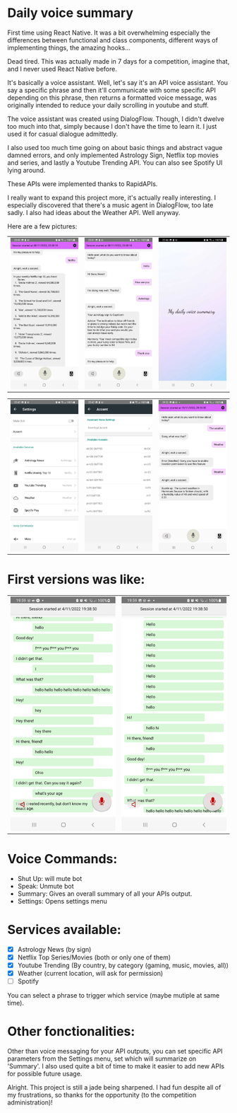 # Daily voice summary

First time using React Native. It was a bit overwhelming especially the differences between functional and class components, different ways of implementing things, the amazing hooks...

Dead tired. This was actually made in 7 days for a competition, imagine that, and I never used React Native before.

It's basically a voice assistant. Well, let's say it's an API voice assistant. You say a specific phrase and then it'll communicate with some specific API depending on this phrase, then returns a formatted voice message, was originally intended to reduce your daily scrolling in youtube and stuff.

The voice assistant was created using DialogFlow. Though, I didn't dwelve too much into that, simply because I don't have the time to learn it. I just used it for casual dialogue admittedly.

I also used too much time going on about basic things and abstract vague damned errors, and only implemented Astrology Sign, Netflix top movies and series, and lastly a Youtube Trending API. You can also see Spotify UI lying around. 

These APIs were implemented thanks to RapidAPIs.

I really want to expand this project more, it's actually really interesting. I especially discovered that there's a music agent in DialogFlow, too late sadly. I also had ideas about the Weather API. Well anyway.

Here are a few pictures:

<table cellpadding="0">
  <tr style="padding: 0">
    <!-- GitHub Stats Card -->  
    <td valign="top">
        <img src="./screenshots/pic1.jpg" /> 
    </td>
    <td valign="top">
        <img src="./screenshots/pic2.jpg"  /> 
     </td>
     <td valign="top">
        <img src="./screenshots/pic3.jpg"  /> 
     </td>
  </tr>
</table>

<table cellpadding="0">
  <tr style="padding: 0">
    <!-- GitHub Stats Card -->  
    <td valign="top">
        <img src="./screenshots/pic4.jpg" /> 
    </td>
    <td valign="top">
        <img src="./screenshots/pic5.jpg"  /> 
     </td>
    <td valign="top">
        <img src="./screenshots/pic6.jpg"  /> 
     </td>
  </tr>
</table>

# First versions was like:

<table cellpadding="0">
  <tr style="padding: 0">
    <!-- GitHub Stats Card -->  
    <td valign="top">
        <img src="./screenshots/v1_pic1.jpg" /> 
    </td>
    <td valign="top">
        <img src="./screenshots/v1_pic2.jpg"  /> 
     </td>
  </tr>
</table>

# Voice Commands: 

- Shut Up: will mute bot
- Speak: Unmute bot
- Summary: Gives an overall summary of all your APIs output.
- Settings: Opens settings menu

# Services available:

- [X] Astrology News (by sign)
- [X] Netflix Top Series/Movies (both or only one of them)
- [X] Youtube Trending (By country, by category (gaming, music, movies, all))
- [X] Weather (current location, will ask for permission)
- [ ] Spotify

You can select a phrase to trigger which service (maybe mutiple at same time).

# Other fonctionalities:

Other than voice messaging for your API outputs, you can set specific API parameters from the Settings menu, set which will summarize on 'Summary'. I also used quite a bit of time to make it easier to add new APIs for possible future usage. 


Alright. This project is still a jade being sharpened. I had fun despite all of my frustrations, so thanks for the opportunity (to the competition administration)!




